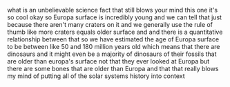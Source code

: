 what is an unbelievable science fact that still blows your mind this one it's so cool okay so Europa surface is incredibly young and we can tell that just because there aren't many craters on it and we generally use the rule of thumb like more craters equals older surface and and there is a quantitative relationship between that so we have estimated the age of Europa surface to be between like 50 and 180 million years old which means that there are dinosaurs and it might even be a majority of dinosaurs of their fossils that are older than europa's surface not that they ever looked at Europa but there are some bones that are older than Europa and that that really blows my mind of putting all of the solar systems history into context